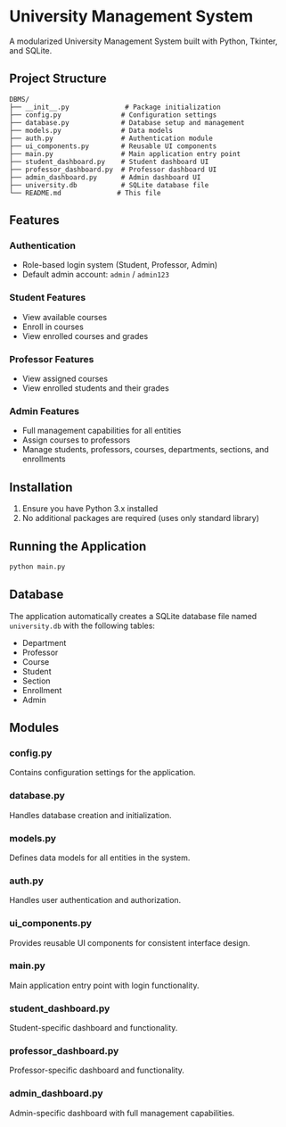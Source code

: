 # University Management System

A modularized University Management System built with Python, Tkinter, and SQLite.

## Project Structure

```
DBMS/
├── __init__.py              # Package initialization
├── config.py               # Configuration settings
├── database.py             # Database setup and management
├── models.py               # Data models
├── auth.py                 # Authentication module
├── ui_components.py        # Reusable UI components
├── main.py                 # Main application entry point
├── student_dashboard.py    # Student dashboard UI
├── professor_dashboard.py  # Professor dashboard UI
├── admin_dashboard.py      # Admin dashboard UI
├── university.db           # SQLite database file
└── README.md              # This file
```

## Features

### Authentication
- Role-based login system (Student, Professor, Admin)
- Default admin account: `admin` / `admin123`

### Student Features
- View available courses
- Enroll in courses
- View enrolled courses and grades

### Professor Features
- View assigned courses
- View enrolled students and their grades

### Admin Features
- Full management capabilities for all entities
- Assign courses to professors
- Manage students, professors, courses, departments, sections, and enrollments

## Installation

1. Ensure you have Python 3.x installed
2. No additional packages are required (uses only standard library)

## Running the Application

```bash
python main.py
```

## Database

The application automatically creates a SQLite database file named `university.db` with the following tables:
- Department
- Professor
- Course
- Student
- Section
- Enrollment
- Admin

## Modules

### config.py
Contains configuration settings for the application.

### database.py
Handles database creation and initialization.

### models.py
Defines data models for all entities in the system.

### auth.py
Handles user authentication and authorization.

### ui_components.py
Provides reusable UI components for consistent interface design.

### main.py
Main application entry point with login functionality.

### student_dashboard.py
Student-specific dashboard and functionality.

### professor_dashboard.py
Professor-specific dashboard and functionality.

### admin_dashboard.py
Admin-specific dashboard with full management capabilities.